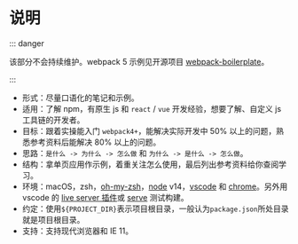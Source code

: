 # 说明

::: danger

该部分不会持续维护。webpack 5 示例见开源项目 [webpack-boilerplate](https://github.com/taniarascia/webpack-boilerplate)。

:::

- 形式：尽量口语化的笔记和示例。
- 适用：了解 npm，有原生 js 和 `react` / `vue` 开发经验，想要了解、自定义 js 工具链的开发者。
- 目标：跟着实操能入门 `webpack4+`，能解决实际开发中 50% 以上的问题，熟悉参考资料后能解决 80% 以上的问题。
- 思路：`是什么 -> 为什么 -> 怎么做` 和 `为什么 -> 是什么 -> 怎么做`。
- 结构：拿单页应用作示例，着重关注怎么使用，最后列出参考资料给你查阅学习。
- 环境：macOS，zsh，[oh-my-zsh](https://ohmyz.sh/)，[node](https://nodejs.org/en/) v14，[vscode](https://code.visualstudio.com/) 和 [chrome](https://www.google.com/chrome/browser/index.html)。另外用 vscode 的 [live server 插件](https://marketplace.visualstudio.com/items?itemName=ritwickdey.LiveServer)或 [serve](https://github.com/vercel/serve#readme) 测试构建。
- 约定：使用`${PROJECT_DIR}`表示项目根目录，一般认为`package.json`所处目录就是项目根目录。
- 支持：支持现代浏览器和 IE 11。
